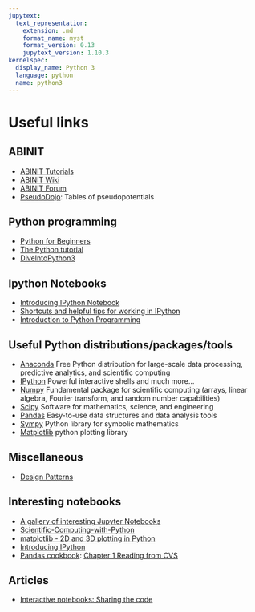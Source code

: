 ```yaml
---
jupytext:
  text_representation:
    extension: .md
    format_name: myst
    format_version: 0.13
    jupytext_version: 1.10.3
kernelspec:
  display_name: Python 3
  language: python
  name: python3
---
```


# Useful links

## ABINIT

* [ABINIT Tutorials](https://doc.abinit.org/tutorial)
* [ABINIT Wiki](https://wiki.abinit.org/doku.php)
* [ABINIT Forum](https://forum.abinit.org)
* [PseudoDojo](http://www.pseudo-dojo.org): Tables of pseudopotentials

## Python programming

* [Python for Beginners](https://www.python.org/about/gettingstarted/)
* [The Python tutorial](https://docs.python.org/2/tutorial/)
* [DiveIntoPython3](http://www.diveintopython3.net/)


## Ipython Notebooks

* [Introducing IPython Notebook](http://opentechschool.github.io/python-data-intro/core/notebook.html)
* [Shortcuts and helpful tips for working in IPython](https://damontallen.github.io/IPython-quick-ref-sheets)
* [Introduction to Python Programming](http://nbviewer.ipython.org/github/jrjohansson/scientific-python-lectures/blob/master/Lecture-1-Introduction-to-Python-Programming.ipynb)

## Useful Python distributions/packages/tools

* [Anaconda](https://store.continuum.io/cshop/anaconda/)
Free Python distribution for large-scale data processing, predictive analytics, and scientific computing
* [IPython](http://ipython.org/)
Powerful interactive shells and much more...
* [Numpy](http://www.numpy.org/)
Fundamental package for scientific computing (arrays, linear algebra, Fourier transform, and random number capabilities)
* [Scipy](http://www.scipy.org/)
Software for mathematics, science, and engineering
* [Pandas](http://pandas.pydata.org/)
Easy-to-use data structures and data analysis tools
* [Sympy](http://www.sympy.org/en/index.html)
Python library for symbolic mathematics
* [Matplotlib](http://matplotlib.org/)
python plotting library

## Miscellaneous

* [Design Patterns](http://www.tutorialspoint.com/design_pattern)

## Interesting notebooks

* [A gallery of interesting Jupyter Notebooks](https://github.com/jupyter/jupyter/wiki/A-gallery-of-interesting-Jupyter-Notebooks)
* [Scientific-Computing-with-Python](http://nbviewer.ipython.org/github/chenleo/scientific-python-lectures/blob/master/Lecture-0-Scientific-Computing-with-Python.ipynb)
* [matplotlib - 2D and 3D plotting in Python](http://nbviewer.ipython.org/github/jrjohansson/scientific-python-lectures/blob/master/Lecture-4-Matplotlib.ipynb)
* [Introducing IPython](https://ipython.readthedocs.io/en/stable/interactive/tutorial.html)
* [Pandas cookbook](https://github.com/jvns/pandas-cookbook): [Chapter 1 Reading from CVS](http://nbviewer.jupyter.org/github/jvns/pandas-cookbook/blob/master/cookbook/Chapter%201%20-%20Reading%20from%20a%20CSV.ipynb)


## Articles

* [Interactive notebooks: Sharing the code](http://www.nature.com/news/interactive-notebooks-sharing-the-code-1.16261)

